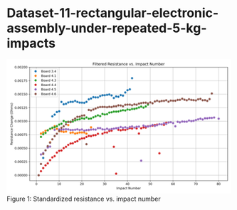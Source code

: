 # Dataset-11-rectangular-electronic-assembly-under-repeated-5-kg-impacts

![Figure 1](Figures/combined_boards_metric_plot.png)
Figure 1: Standardized resistance vs. impact number
